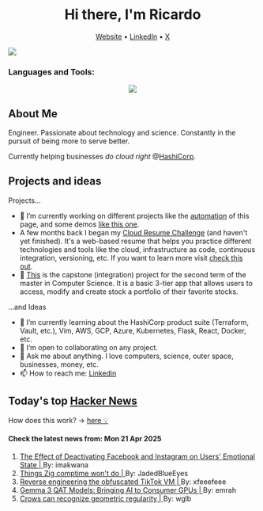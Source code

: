 
<!-- This is an HTML comment in your markdown file -->

<h1 align="center">Hi there, I'm Ricardo</h1>
<p align="center">
  <a href="ricardorompar.com">Website</a> •
  <a href="https://www.linkedin.com/in/ricardo-romero-paredes/">LinkedIn</a> •
  <a href="https://twitter.com/ricardorompar">X</a>
</p>
<img src="https://badges.pufler.dev/visits/{ricardorompar}/{ricardorompar}"/>

<h3 align="left">Languages and Tools:</h3>
<p align="center">
  <a href="https://skillicons.dev">
    <img src="https://skillicons.dev/icons?i=terraform,aws,gcp,azure,git,python,kubernetes,react,js,docker,ubuntu" />
  </a>
</p>

<h2>About Me</h2>
Engineer. Passionate about technology and science. Constantly in the pursuit of being more to serve better.

Currently helping businesses <i>do cloud right</i> @<a href="https://github.com/hashicorp">HashiCorp</a>.

<h2>Projects and ideas</h2>
Projects...
<ul>
  <li>🔭 I’m currently working on different projects like the <a href="https://github.com/ricardorompar/ricardorompar/blob/main/automate.py">automation</a> of this page, and some demos <a href="https://github.com/ricardorompar/boundary-ansible-demo">like this one</a>.
  </li>

  <li >A few months back I began my <a href="https://github.com/ricardorompar/cloudResumeChallenge">Cloud Resume Challenge</a> (and haven't yet finished). It's a web-based resume that helps you practice different technologies and tools like the cloud, infrastructure as code, continuous integration, versioning, etc. If you want to learn more visit <a href="https://cloudresumechallenge.dev/docs/the-challenge/aws/">check this out</a>.
  </li>

  <li>🔭 <a href="https://github.com/ricardorompar/capstoneT2">This</a> is the capstone (integration) project for the second term of the master in Computer Science. It is a basic 3-tier app that allows users to access, modify and create stock a portfolio of their favorite stocks.
  </li>
</ul>
...and Ideas
<ul>
  <li>🌱 I’m currently learning about the HashiCorp product suite (Terraform, Vault, etc.), Vim, AWS, GCP, Azure, Kubernetes, Flask, React, Docker, etc.
  </li>
  <li>👯 I’m open to collaborating on any project.</li>
  <li>💬 Ask me about anything. I love computers, science, outer space, businesses, money, etc.</li>
  <li>📫 How to reach me: <a href="https://www.linkedin.com/in/ricardo-romero-paredes/">Linkedin</a></li>
</ul>

<h2>Today's top <a href='https://news.ycombinator.com/'>Hacker News</a></h2>
How does this work? -> <a href='./AUTOMATIC.md'>here 💡</a>

<h4>Check the latest news from: Mon 21 Apr 2025</h4>
<ol>
<li>
    <a href=https://www.nber.org/papers/w33697>
        The Effect of Deactivating Facebook and Instagram on Users' Emotional State |
    </a>
    By: imakwana
</li>

<li>
    <a href=https://matklad.github.io/2025/04/19/things-zig-comptime-wont-do.html>
        Things Zig comptime won't do |
    </a>
    By: JadedBlueEyes
</li>

<li>
    <a href=https://github.com/LukasOgunfeitimi/TikTok-ReverseEngineering>
        Reverse engineering the obfuscated TikTok VM |
    </a>
    By: xfeeefeee
</li>

<li>
    <a href=https://developers.googleblog.com/en/gemma-3-quantized-aware-trained-state-of-the-art-ai-to-consumer-gpus/>
        Gemma 3 QAT Models: Bringing AI to Consumer GPUs |
    </a>
    By: emrah
</li>

<li>
    <a href=https://phys.org/news/2025-04-crows-geometric-regularity.html>
        Crows can recognize geometric regularity |
    </a>
    By: wglb
</li>
</ol>